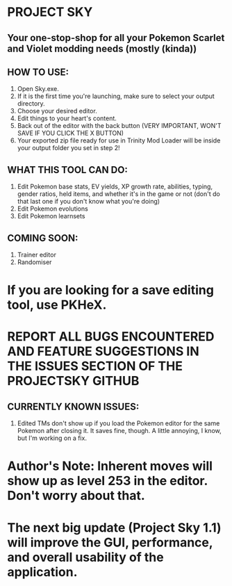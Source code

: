 ﻿# PROJECT SKY
## Your one-stop-shop for all your Pokemon Scarlet and Violet modding needs (mostly (kinda))

## HOW TO USE:
1. Open Sky.exe.
2. If it is the first time you're launching, make sure to select your output directory.
3. Choose your desired editor.
4. Edit things to your heart's content.
5. Back out of the editor with the back button (VERY IMPORTANT, WON'T SAVE IF YOU CLICK THE X BUTTON)
6. Your exported zip file ready for use in Trinity Mod Loader will be inside your output folder you set in step 2!

## WHAT THIS TOOL CAN DO:
1. Edit Pokemon base stats, EV yields, XP growth rate, abilities, typing, gender ratios, held items, and whether it's in the game or not (don't do that last one if you don't know what you're doing)
2. Edit Pokemon evolutions
3. Edit Pokemon learnsets

## COMING SOON:
1. Trainer editor
2. Randomiser


# If you are looking for a save editing tool, use PKHeX. 


# REPORT ALL BUGS ENCOUNTERED AND FEATURE SUGGESTIONS IN THE ISSUES SECTION OF THE PROJECTSKY GITHUB

## CURRENTLY KNOWN ISSUES:
1. Edited TMs don't show up if you load the Pokemon editor for the same Pokemon after closing it. It saves fine, though. A little annoying, I know, but I'm working on a fix.

# Author's Note: Inherent moves will show up as level 253 in the editor. Don't worry about that.

# The next big update (Project Sky 1.1) will improve the GUI, performance, and overall usability of the application.
